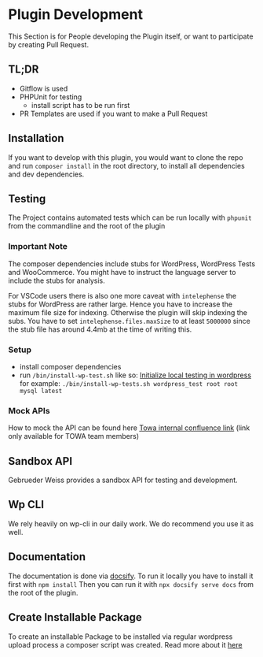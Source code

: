 # Plugin Development

This Section is for People developing the Plugin itself, or want to participate by creating Pull Request.

## TL;DR

- Gitflow is used
- PHPUnit for testing
  - install script has to be run first
- PR Templates are used if you want to make a Pull Request

## Installation

If you want to develop with this plugin, you would want to clone the repo and run `composer install` in the root directory, to install all dependencies and dev dependencies.

## Testing

The Project contains automated tests which can be run locally with `phpunit` from the commandline and the root of the plugin

### Important Note

The composer dependencies include stubs for WordPress, WordPress Tests and WooCommerce. You might have to instruct the language server to include the stubs for analysis. 

For VSCode users there is also one more caveat with `intelephense` the stubs for WordPress are rather large. Hence you have to increase the maximum file size for indexing. Otherwise the plugin will skip indexing the subs. You have to set `intelephense.files.maxSize` to at least `5000000` since the stub file has around 4.4mb at the time of writing this.

### Setup

- install composer dependencies
- run `/bin/install-wp-test.sh` like so: [Initialize local testing in wordpress](https://make.wordpress.org/cli/handbook/misc/plugin-unit-tests/#3-initialize-the-testing-environment-locally) for example:
`./bin/install-wp-tests.sh wordpress_test root root mysql latest`

### Mock APIs

How to mock the API can be found here  [Towa internal confluence link](https://towa-digital.atlassian.net/wiki/spaces/GWAC/pages/450592804/Development) (link only available for TOWA team members)

## Sandbox API

Gebrueder Weiss provides a sandbox API for testing and development.

## Wp CLI

We rely heavily on wp-cli in our daily work. We do recommend you use it as well.

## Documentation

The documentation is done via [docsify](https://docsify.js.org/). To run it locally you have to install it first with
`npm install`
Then you can run it with `npx docsify serve docs` from the root of the plugin.

## Create Installable Package
To create an installable Package to be installed via regular wordpress upload process a composer script was created. Read more about it [here](./createInstallable.md)
